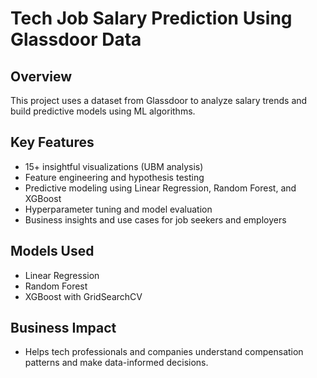 # Tech Job Salary Prediction Using Glassdoor Data

## Overview
This project uses a dataset from Glassdoor to analyze salary trends and build predictive models using ML algorithms.

## Key Features
- 15+ insightful visualizations (UBM analysis)
- Feature engineering and hypothesis testing
- Predictive modeling using Linear Regression, Random Forest, and XGBoost
- Hyperparameter tuning and model evaluation
- Business insights and use cases for job seekers and employers

## Models Used
- Linear Regression
- Random Forest
- XGBoost with GridSearchCV

## Business Impact
- Helps tech professionals and companies understand compensation patterns and make data-informed decisions.


